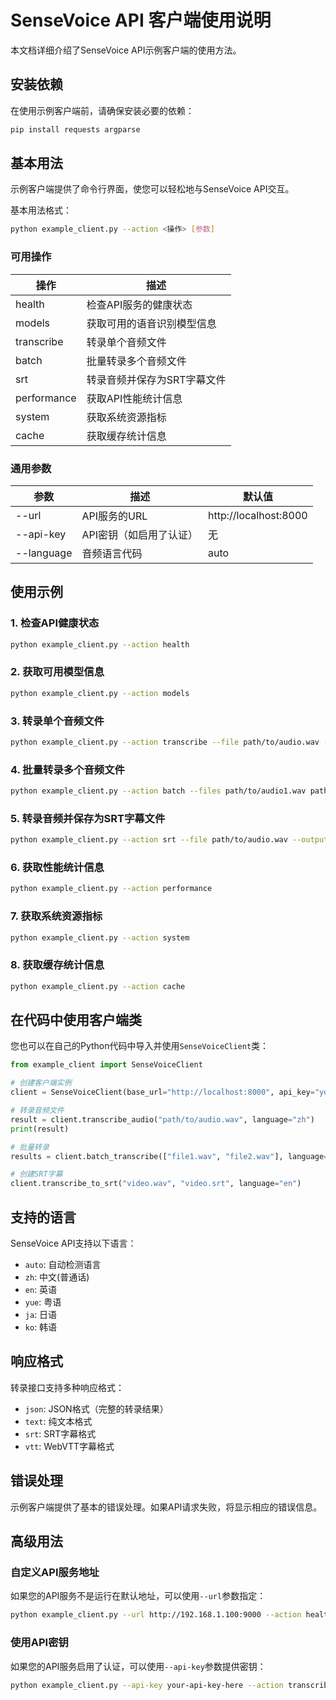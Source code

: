 # SenseVoice API 客户端使用说明

本文档详细介绍了SenseVoice API示例客户端的使用方法。

## 安装依赖

在使用示例客户端前，请确保安装必要的依赖：

```bash
pip install requests argparse
```

## 基本用法

示例客户端提供了命令行界面，使您可以轻松地与SenseVoice API交互。

基本用法格式：

```bash
python example_client.py --action <操作> [参数]
```

### 可用操作

| 操作 | 描述 |
|------|------|
| health | 检查API服务的健康状态 |
| models | 获取可用的语音识别模型信息 |
| transcribe | 转录单个音频文件 |
| batch | 批量转录多个音频文件 |
| srt | 转录音频并保存为SRT字幕文件 |
| performance | 获取API性能统计信息 |
| system | 获取系统资源指标 |
| cache | 获取缓存统计信息 |

### 通用参数

| 参数 | 描述 | 默认值 |
|------|------|--------|
| --url | API服务的URL | http://localhost:8000 |
| --api-key | API密钥（如启用了认证） | 无 |
| --language | 音频语言代码 | auto |

## 使用示例

### 1. 检查API健康状态

```bash
python example_client.py --action health
```

### 2. 获取可用模型信息

```bash
python example_client.py --action models
```

### 3. 转录单个音频文件

```bash
python example_client.py --action transcribe --file path/to/audio.wav --language zh
```

### 4. 批量转录多个音频文件

```bash
python example_client.py --action batch --files path/to/audio1.wav path/to/audio2.wav --language zh
```

### 5. 转录音频并保存为SRT字幕文件

```bash
python example_client.py --action srt --file path/to/audio.wav --output path/to/subtitle.srt --language zh
```

### 6. 获取性能统计信息

```bash
python example_client.py --action performance
```

### 7. 获取系统资源指标

```bash
python example_client.py --action system
```

### 8. 获取缓存统计信息

```bash
python example_client.py --action cache
```

## 在代码中使用客户端类

您也可以在自己的Python代码中导入并使用`SenseVoiceClient`类：

```python
from example_client import SenseVoiceClient

# 创建客户端实例
client = SenseVoiceClient(base_url="http://localhost:8000", api_key="your-api-key")

# 转录音频文件
result = client.transcribe_audio("path/to/audio.wav", language="zh")
print(result)

# 批量转录
results = client.batch_transcribe(["file1.wav", "file2.wav"], language="auto")

# 创建SRT字幕
client.transcribe_to_srt("video.wav", "video.srt", language="en")
```

## 支持的语言

SenseVoice API支持以下语言：

- `auto`: 自动检测语言
- `zh`: 中文(普通话)
- `en`: 英语
- `yue`: 粤语
- `ja`: 日语
- `ko`: 韩语

## 响应格式

转录接口支持多种响应格式：

- `json`: JSON格式（完整的转录结果）
- `text`: 纯文本格式
- `srt`: SRT字幕格式
- `vtt`: WebVTT字幕格式

## 错误处理

示例客户端提供了基本的错误处理。如果API请求失败，将显示相应的错误信息。

## 高级用法

### 自定义API服务地址

如果您的API服务不是运行在默认地址，可以使用`--url`参数指定：

```bash
python example_client.py --url http://192.168.1.100:9000 --action health
```

### 使用API密钥

如果您的API服务启用了认证，可以使用`--api-key`参数提供密钥：

```bash
python example_client.py --api-key your-api-key-here --action transcribe --file audio.wav
``` 